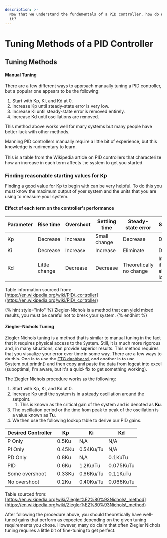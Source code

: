 ```yaml
---
description: >-
  Now that we understand the fundementals of a PID controller, how do we tune
  it?
---
```


# Tuning Methods of a PID Controller

## Tuning Methods

#### Manual Tuning

There are a few different ways to approach manually tuning a PID controller, but a popular one appears to be the following:

1. Start with Kp, Ki, and Kd at 0.
2. Increase Kp until steady-state error is very low.
3. Increase Ki until steady-state error is removed entirely.
4. Increase Kd until oscillations are removed.

This method above works well for many systems but many people have better luck with other methods.

Manning PID controllers manually require a little bit of experience, but this knowledge is rudimentary to learn.\
\
 This is a table from the Wikipedia article on PID controllers that characterize how an increase in each term affects the system to get you started.

### Finding reasonable starting values for Kp

Finding a good value for Kp to begin with can be very helpful. To do this you must know the maximum output of your system and the units that you are using to measure your system.

#### Effect of each term on the controller's performance

| Parameter | Rise time     | Overshoot | Settling time  | Steady-state error      | Stability                    |
| --------- | ------------- | --------- | -------------- | ----------------------- | ---------------------------- |
| Kp        | Decrease      | Increase  | Small change   | Decrease                | Degrade                      |
| Ki        | Decrease      | Increase  | Increase       | Eliminate               | Degrade                      |
| Kd        | Little change | Decrease  | Decrease       | Theoretically no change | Improve if Kd is already low |

Table information sourced from: [https://en.wikipedia.org/wiki/PID\_controller](https://en.wikipedia.org/wiki/PID\_controller)

{% hint style="info" %}
Ziegler-Nichols is a method that can yield mixed results, you must be careful not to break your system.
{% endhint %}

#### Ziegler–Nichols Tuning

Ziegler Nichols tuning is a method that is similar to manual tuning in the fact that it requires physical access to the System. Still, it is much more rigorous and, in many situations, can provide superior results. This method requires that you visualize your error over time in some way. There are a few ways to do this. One is to use the [FTC dashboard](https://acmerobotics.github.io/ftc-dashboard/), and another is to use System.out.println() and then copy and paste the data from logcat into excel (suboptimal, I'm aware, but it's a quick fix to get something working).

The Ziegler Nichols procedure works as the following:

1. Start with Kp, Ki, and Kd at 0.
2. Increase Kp until the system is in a steady oscillation around the setpoint.
   1. This is known as the critical gain of the system and is denoted as **Ku**.
3. The oscillation period or the time from peak to peak of the oscillation is a value known as **Tu**.
4. We then use the following lookup table to derive our PID gains.

| Desired Controller | Kp     | Ki        | Kd        |
| ------------------ | ------ | --------- | --------- |
| P Only             | 0.5Ku  | N/A       | N/A       |
| PI Only            | 0.45Ku | 0.54Ku/Tu | N/A       |
| PD Only            | 0.8Ku  | N/A       | 0.1KuTu   |
| PID                | 0.6Ku  | 1.2Ku/Tu  | 0.075KuTu |
| Some overshoot     | 0.33Ku | 0.66Ku/Tu | 0.11KuTu  |
| No overshoot       | 0.2Ku  | 0.40Ku/Tu | 0.066KuTu |

Table sourced from: [https://en.wikipedia.org/wiki/Ziegler%E2%80%93Nichols\_method](https://en.wikipedia.org/wiki/Ziegler%E2%80%93Nichols\_method)

 After following the procedure above, you should theoretically have well-tuned gains that perform as expected depending on the given tuning requirements you chose. However, many do claim that often Ziegler Nichols tuning requires a little bit of fine-tuning to get perfect.

####
